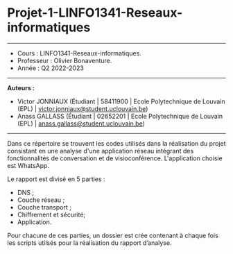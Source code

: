 # Projet-1-LINFO1341-Reseaux-informatiques
---

- Cours : LINFO1341-Reseaux-informatiques.
- Professeur : Olivier Bonaventure.
- Année : Q2 2022-2023

---

**Auteurs :**

- Victor JONNIAUX (Étudiant | 58411900 | Ecole Polytechnique de Louvain (EPL) | [victor.jonniaux@student.uclouvain.be](mailto:victor.jonniaux@student.uclouvain.be))
- Anass GALLASS (Étudiant | 02652201 | Ecole Polytechnique de Louvain (EPL) | [anass.gallass@student.uclouvain.be](mailto:anass.gallass@student.uclouvain.be))

---

Dans ce répertoire se trouvent les codes utilisés dans la réalisation du projet consistant en une analyse d'une application réseau intégrant des fonctionnalités de conversation et de visioconférence. L'application choisie est WhatsApp.

Le rapport est divisé en 5 parties : 

- DNS ;
- Couche réseau ;
- Couche transport ;
- Chiffrement et sécurité;
- Application.

Pour chacune de ces parties, un dossier est crée contenant à chaque fois les scripts utilsés pour la réalisation du rapport d’analyse.
